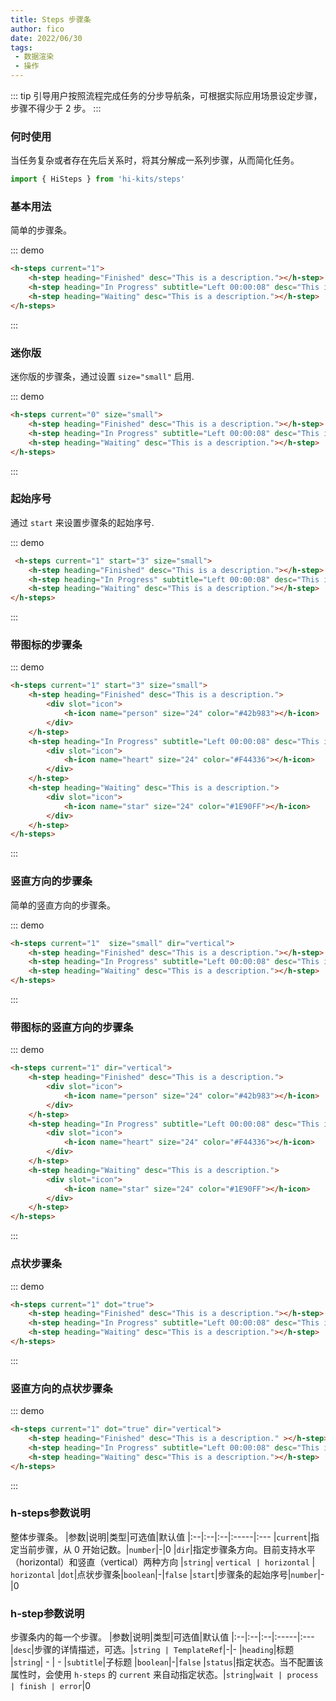 ```yaml
---
title: Steps 步骤条
author: fico
date: 2022/06/30
tags:
 - 数据渲染
 - 操作
---
```

::: tip
引导用户按照流程完成任务的分步导航条，可根据实际应用场景设定步骤，步骤不得少于 2 步。
:::
### 何时使用
当任务复杂或者存在先后关系时，将其分解成一系列步骤，从而简化任务。
```ts
import { HiSteps } from 'hi-kits/steps'
```


### 基本用法

简单的步骤条。

::: demo
```html
<h-steps current="1">
    <h-step heading="Finished" desc="This is a description."></h-step>
    <h-step heading="In Progress" subtitle="Left 00:00:08" desc="This is a description."></h-step>
    <h-step heading="Waiting" desc="This is a description."></h-step>
</h-steps>

```
:::

### 迷你版

迷你版的步骤条，通过设置 `size="small"` 启用.

::: demo
```html
<h-steps current="0" size="small">
    <h-step heading="Finished" desc="This is a description."></h-step>
    <h-step heading="In Progress" subtitle="Left 00:00:08" desc="This is a description."></h-step>
    <h-step heading="Waiting" desc="This is a description."></h-step>
</h-steps>

```
:::

### 起始序号
通过 `start` 来设置步骤条的起始序号.


::: demo
```html
 <h-steps current="1" start="3" size="small">
    <h-step heading="Finished" desc="This is a description."></h-step>
    <h-step heading="In Progress" subtitle="Left 00:00:08" desc="This is a description."></h-step>
    <h-step heading="Waiting" desc="This is a description."></h-step>
</h-steps>

```
:::

### 带图标的步骤条

::: demo
```html
<h-steps current="1" start="3" size="small">
    <h-step heading="Finished" desc="This is a description.">
        <div slot="icon">
            <h-icon name="person" size="24" color="#42b983"></h-icon>
        </div>
    </h-step>
    <h-step heading="In Progress" subtitle="Left 00:00:08" desc="This is a description.">
        <div slot="icon">
            <h-icon name="heart" size="24" color="#F44336"></h-icon>
        </div>
    </h-step>
    <h-step heading="Waiting" desc="This is a description.">
        <div slot="icon">
            <h-icon name="star" size="24" color="#1E90FF"></h-icon>
        </div>
    </h-step>
</h-steps>

```
:::

### 竖直方向的步骤条
简单的竖直方向的步骤条。


::: demo
```html
<h-steps current="1"  size="small" dir="vertical">
    <h-step heading="Finished" desc="This is a description."></h-step>
    <h-step heading="In Progress" subtitle="Left 00:00:08" desc="This is a description."></h-step>
    <h-step heading="Waiting" desc="This is a description."></h-step>
</h-steps>

```
:::

### 带图标的竖直方向的步骤条

::: demo
```html
<h-steps current="1" dir="vertical">
    <h-step heading="Finished" desc="This is a description.">
        <div slot="icon">
            <h-icon name="person" size="24" color="#42b983"></h-icon>
        </div>
    </h-step>
    <h-step heading="In Progress" subtitle="Left 00:00:08" desc="This is a description.">
        <div slot="icon">
            <h-icon name="heart" size="24" color="#F44336"></h-icon>
        </div>
    </h-step>
    <h-step heading="Waiting" desc="This is a description.">
        <div slot="icon">
            <h-icon name="star" size="24" color="#1E90FF"></h-icon>
        </div>
    </h-step>
</h-steps>

```
:::

### 点状步骤条

::: demo
```html
<h-steps current="1" dot="true">
    <h-step heading="Finished" desc="This is a description."></h-step>
    <h-step heading="In Progress" subtitle="Left 00:00:08" desc="This is a description."></h-step>
    <h-step heading="Waiting" desc="This is a description."></h-step>
</h-steps>

```
:::

### 竖直方向的点状步骤条

::: demo
```html
<h-steps current="1" dot="true" dir="vertical">
    <h-step heading="Finished" desc="This is a description." ></h-step>
    <h-step heading="In Progress" subtitle="Left 00:00:08" desc="This is a description."></h-step>
    <h-step heading="Waiting" desc="This is a description."></h-step>
</h-steps>

```
:::
### h-steps参数说明
整体步骤条。
|参数|说明|类型|可选值|默认值
|:--|:--|:--|:-----|:---
|`current`|指定当前步骤，从 0 开始记数。|`number`|-|0
|`dir`|指定步骤条方向。目前支持水平（horizontal）和竖直（vertical）两种方向	|`string`| `vertical | horizontal` | `horizontal`
|`dot`|点状步骤条|`boolean`|-|`false`
|`start`|步骤条的起始序号|`number`|-|0

### h-step参数说明
步骤条内的每一个步骤。
|参数|说明|类型|可选值|默认值
|:--|:--|:--|:-----|:---
|`desc`|步骤的详情描述，可选。|`string | TemplateRef`|-|-
|`heading`|标题	|`string`| - | -
|`subtitle`|子标题	|`boolean`|-|`false`
|`status`|指定状态。当不配置该属性时，会使用 `h-steps` 的 `current` 来自动指定状态。|`string`|`wait | process | finish | error`|0

